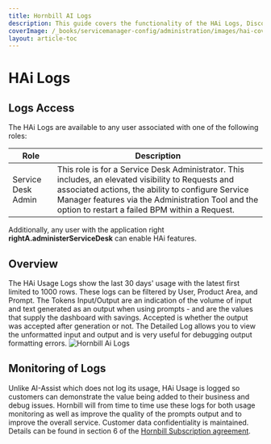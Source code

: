 ```yaml
---
title: Hornbill AI Logs
description: This guide covers the functionality of the HAi Logs, Discover how to filter logs by User, Product Area, and Prompt to track the last 30 days' usage.
coverImage: /_books/servicemanager-config/administration/images/hai-cover.jpg
layout: article-toc
---
```

# HAi Logs
## Logs Access
The HAi Logs are available to any user associated with one of the following roles: 

|Role|Description|
|-|-|
|Service Desk Admin|This role is for a Service Desk Administrator. This includes, an elevated visibility to Requests and associated actions, the ability to configure Service Manager features via the Administration Tool and the option to restart a failed BPM within a Request.|

Additionally, any user with the application right **rightA.administerServiceDesk** can enable HAi features.


## Overview
The HAi Usage Logs show the last 30 days' usage with the latest first limited to 1000 rows. These logs can be filtered by User, Product Area, and Prompt. The Tokens Input/Output are an indication of the volume of input and text generated as an output when using prompts - and are the values that supply the dashboard with savings. Accepted is whether the output was accepted after generation or not. The Detailed Log allows you to view the unformatted input and output and is very useful for debugging output formatting errors.
<img src="/_books/servicemanager-config/administration/images/hai-logs.png" alt="Hornbill Ai Logs" ></img>

## Monitoring of Logs
Unlike AI-Assist which does not log its usage, HAi Usage is logged so customers can demonstrate the value being added to their business and debug issues. Hornbill will from time to time use these logs for both usage monitoring as well as improve the quality of the prompts output and to improve the overall service. Customer data confidentiality is maintained. Details can be found in section 6 of the [Hornbill Subscription agreement](https://www.hornbill.com/subscription-agreements). 